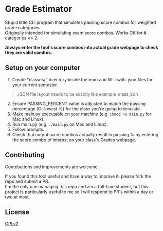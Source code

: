 # Grade Estimator

Stupid little CLI program that simulates passing score combos for weighted grade categories.  
Originally intended for simulating exam score combos. Works OK for # categories <= 2.  
  
**Always enter the tool's score combos into actual grade webpage to check they are valid combos.**

## Setup on your computer
1. Create "classes/" directory inside the repo and fill it with .json files for your current semester.
> JSON file layout needs to be exactly like example_class.json
2. Ensure PASSING_PERCENT value is adjusted to match the passing percentage (C- lowest %) for the class you're going to simulate.
3. Make main.py executable on your machine (e.g. `chmod +x main.py` for Mac and Linux).
4. Run main.py (e.g. `./main.py` on Mac and Linux).
5. Follow prompts.
6. Check that output score combos actually result in passing % by entering the score combo of interest on your class's Grades webpage.

## Contributing
Contributions and improvements are welcome.

If you found this tool useful and have a way to improve it, please fork the repo and submit a PR.
<br>
I'm the only one managing this repo and am a full-time student, but this project is particularly useful to me so I will respond to PR's within a day or two at most.

## License
[GPLv2](LICENSE)